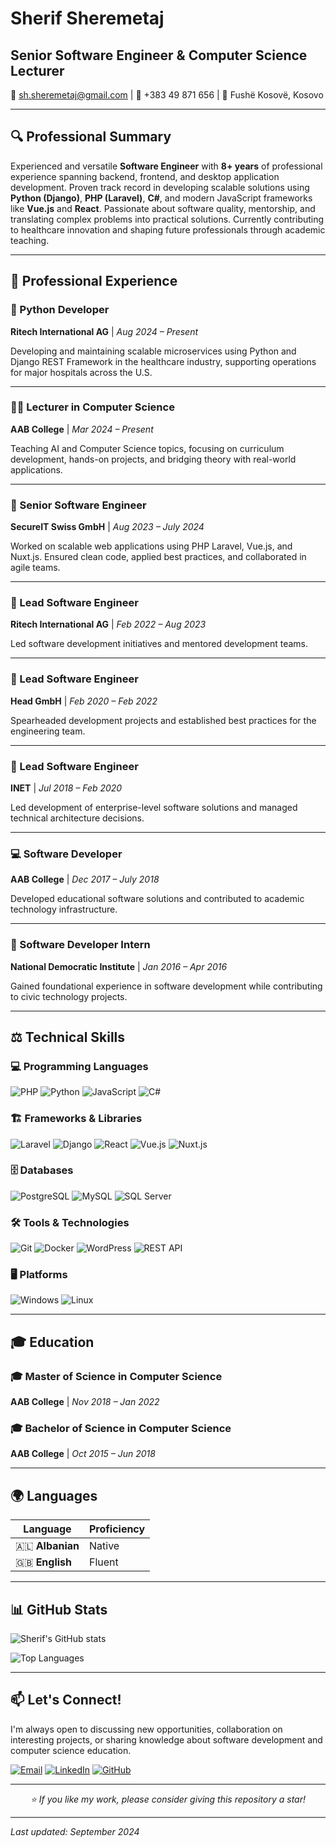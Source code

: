 # Sherif Sheremetaj
## Senior Software Engineer & Computer Science Lecturer

📧 [sh.sheremetaj@gmail.com](mailto:sh.sheremetaj@gmail.com) | 📱 +383 49 871 656 | 📍 Fushë Kosovë, Kosovo

---

## 🔍 Professional Summary

Experienced and versatile **Software Engineer** with **8+ years** of professional experience spanning backend, frontend, and desktop application development. Proven track record in developing scalable solutions using **Python (Django)**, **PHP (Laravel)**, **C#**, and modern JavaScript frameworks like **Vue.js** and **React**. Passionate about software quality, mentorship, and translating complex problems into practical solutions. Currently contributing to healthcare innovation and shaping future professionals through academic teaching.

---

## 💼 Professional Experience

### 🐍 Python Developer
**Ritech International AG** | *Aug 2024 – Present*

Developing and maintaining scalable microservices using Python and Django REST Framework in the healthcare industry, supporting operations for major hospitals across the U.S.

---

### 👨‍🏫 Lecturer in Computer Science  
**AAB College** | *Mar 2024 – Present*

Teaching AI and Computer Science topics, focusing on curriculum development, hands-on projects, and bridging theory with real-world applications.

---

### 🚀 Senior Software Engineer
**SecureIT Swiss GmbH** | *Aug 2023 – July 2024*

Worked on scalable web applications using PHP Laravel, Vue.js, and Nuxt.js. Ensured clean code, applied best practices, and collaborated in agile teams.

---

### 🔧 Lead Software Engineer
**Ritech International AG** | *Feb 2022 – Aug 2023*

Led software development initiatives and mentored development teams.

---

### 🔧 Lead Software Engineer
**Head GmbH** | *Feb 2020 – Feb 2022*

Spearheaded development projects and established best practices for the engineering team.

---

### 🔧 Lead Software Engineer  
**INET** | *Jul 2018 – Feb 2020*

Led development of enterprise-level software solutions and managed technical architecture decisions.

---

### 💻 Software Developer
**AAB College** | *Dec 2017 – July 2018*

Developed educational software solutions and contributed to academic technology infrastructure.

---

### 🎯 Software Developer Intern
**National Democratic Institute** | *Jan 2016 – Apr 2016*

Gained foundational experience in software development while contributing to civic technology projects.

---

## ⚖️ Technical Skills

### 💻 Programming Languages
![PHP](https://img.shields.io/badge/-PHP-777BB4?style=flat-square&logo=php&logoColor=white)
![Python](https://img.shields.io/badge/-Python-3776AB?style=flat-square&logo=python&logoColor=white)
![JavaScript](https://img.shields.io/badge/-JavaScript-F7DF1E?style=flat-square&logo=javascript&logoColor=black)
![C#](https://img.shields.io/badge/-C%23-239120?style=flat-square&logo=c-sharp&logoColor=white)

### 🏗️ Frameworks & Libraries
![Laravel](https://img.shields.io/badge/-Laravel-FF2D20?style=flat-square&logo=laravel&logoColor=white)
![Django](https://img.shields.io/badge/-Django-092E20?style=flat-square&logo=django&logoColor=white)
![React](https://img.shields.io/badge/-React-61DAFB?style=flat-square&logo=react&logoColor=black)
![Vue.js](https://img.shields.io/badge/-Vue.js-4FC08D?style=flat-square&logo=vue.js&logoColor=white)
![Nuxt.js](https://img.shields.io/badge/-Nuxt.js-00DC82?style=flat-square&logo=nuxt.js&logoColor=white)

### 🗄️ Databases
![PostgreSQL](https://img.shields.io/badge/-PostgreSQL-336791?style=flat-square&logo=postgresql&logoColor=white)
![MySQL](https://img.shields.io/badge/-MySQL-4479A1?style=flat-square&logo=mysql&logoColor=white)
![SQL Server](https://img.shields.io/badge/-SQL%20Server-CC2927?style=flat-square&logo=microsoft-sql-server&logoColor=white)

### 🛠️ Tools & Technologies
![Git](https://img.shields.io/badge/-Git-F05032?style=flat-square&logo=git&logoColor=white)
![Docker](https://img.shields.io/badge/-Docker-2496ED?style=flat-square&logo=docker&logoColor=white)
![WordPress](https://img.shields.io/badge/-WordPress-21759B?style=flat-square&logo=wordpress&logoColor=white)
![REST API](https://img.shields.io/badge/-REST%20API-FF6B35?style=flat-square&logo=api&logoColor=white)

### 🖥️ Platforms
![Windows](https://img.shields.io/badge/-Windows-0078D6?style=flat-square&logo=windows&logoColor=white)
![Linux](https://img.shields.io/badge/-Linux-FCC624?style=flat-square&logo=linux&logoColor=black)

---

## 🎓 Education

### 🎓 Master of Science in Computer Science
**AAB College** | *Nov 2018 – Jan 2022*

### 🎓 Bachelor of Science in Computer Science  
**AAB College** | *Oct 2015 – Jun 2018*

---

## 🌍 Languages

| Language | Proficiency |
|----------|-------------|
| 🇦🇱 **Albanian** | Native |
| 🇬🇧 **English** | Fluent |

---

## 📊 GitHub Stats

![Sherif's GitHub stats](https://github-readme-stats.vercel.app/api?username=YOUR_GITHUB_USERNAME&show_icons=true&theme=blue-green)

![Top Languages](https://github-readme-stats.vercel.app/api/top-langs/?username=YOUR_GITHUB_USERNAME&layout=compact&theme=blue-green)

---

## 📫 Let's Connect!

I'm always open to discussing new opportunities, collaboration on interesting projects, or sharing knowledge about software development and computer science education.

[![Email](https://img.shields.io/badge/-Email-D14836?style=for-the-badge&logo=gmail&logoColor=white)](mailto:sh.sheremetaj@gmail.com)
[![LinkedIn](https://img.shields.io/badge/-LinkedIn-0077B5?style=for-the-badge&logo=linkedin&logoColor=white)](https://linkedin.com/in/YOUR_LINKEDIN)
[![GitHub](https://img.shields.io/badge/-GitHub-181717?style=for-the-badge&logo=github&logoColor=white)](https://github.com/YOUR_GITHUB_USERNAME)

---

<div align="center">
  <i>⭐ If you like my work, please consider giving this repository a star!</i>
</div>

---

*Last updated: September 2024*

